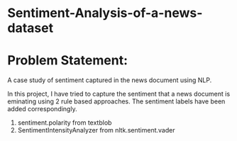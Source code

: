 # Sentiment-Analysis-of-a-news-dataset

# Problem Statement:

A  case study of sentiment captured in the news document using NLP.

In this project, I have tried to capture the sentiment that a news document is eminating using 2 rule based approaches. The sentiment labels have been added correspondingly.

1. sentiment.polarity from textblob
2. SentimentIntensityAnalyzer from nltk.sentiment.vader
